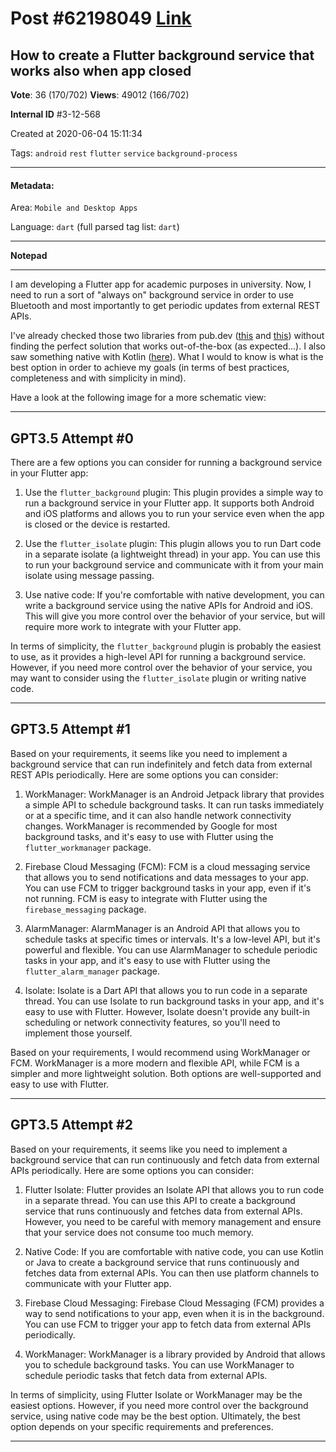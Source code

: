 
# Post \#62198049 [Link](https://stackoverflow.com/questions/62198049/)

## How to create a Flutter background service that works also when app closed

**Vote**: 36 (170/702) **Views**: 49012 (166/702) 

**Internal ID** \#3-12-568

Created at 2020-06-04 15:11:34

Tags: `android` `rest` `flutter` `service` `background-process`

----------

#### Metadata:

Area: `Mobile and Desktop Apps`

Language: `dart` (full parsed tag list: `dart`)

----------

**Notepad**


----------

I am developing a Flutter app for academic purposes in university. Now, I need to run a sort of "always on" background service in order to use Bluetooth and most importantly to get periodic updates from external REST APIs.

I've already checked those two libraries from pub.dev ([this](https://pub.dev/packages/foreground_service) and [this](https://pub.dev/packages/background_fetch)) without finding the perfect solution that works out-of-the-box (as expected...). I also saw something native with Kotlin ([here](https://www.youtube.com/watch?v=NXuAzXY_KOo)). What I would to know is what is the best option in order to achieve my goals (in terms of best practices, completeness and with simplicity in mind).

Have a look at the following image for a more schematic view: 

[](https://i.stack.imgur.com/mzMbc.png)


----------
        
## GPT3.5 Attempt \#0

There are a few options you can consider for running a background service in your Flutter app:

1. Use the `flutter_background` plugin: This plugin provides a simple way to run a background service in your Flutter app. It supports both Android and iOS platforms and allows you to run your service even when the app is closed or the device is restarted.

2. Use the `flutter_isolate` plugin: This plugin allows you to run Dart code in a separate isolate (a lightweight thread) in your app. You can use this to run your background service and communicate with it from your main isolate using message passing.

3. Use native code: If you're comfortable with native development, you can write a background service using the native APIs for Android and iOS. This will give you more control over the behavior of your service, but will require more work to integrate with your Flutter app.

In terms of simplicity, the `flutter_background` plugin is probably the easiest to use, as it provides a high-level API for running a background service. However, if you need more control over the behavior of your service, you may want to consider using the `flutter_isolate` plugin or writing native code.

--------

## GPT3.5 Attempt \#1

Based on your requirements, it seems like you need to implement a background service that can run indefinitely and fetch data from external REST APIs periodically. Here are some options you can consider:

1. WorkManager: WorkManager is an Android Jetpack library that provides a simple API to schedule background tasks. It can run tasks immediately or at a specific time, and it can also handle network connectivity changes. WorkManager is recommended by Google for most background tasks, and it's easy to use with Flutter using the `flutter_workmanager` package.

2. Firebase Cloud Messaging (FCM): FCM is a cloud messaging service that allows you to send notifications and data messages to your app. You can use FCM to trigger background tasks in your app, even if it's not running. FCM is easy to integrate with Flutter using the `firebase_messaging` package.

3. AlarmManager: AlarmManager is an Android API that allows you to schedule tasks at specific times or intervals. It's a low-level API, but it's powerful and flexible. You can use AlarmManager to schedule periodic tasks in your app, and it's easy to use with Flutter using the `flutter_alarm_manager` package.

4. Isolate: Isolate is a Dart API that allows you to run code in a separate thread. You can use Isolate to run background tasks in your app, and it's easy to use with Flutter. However, Isolate doesn't provide any built-in scheduling or network connectivity features, so you'll need to implement those yourself.

Based on your requirements, I would recommend using WorkManager or FCM. WorkManager is a more modern and flexible API, while FCM is a simpler and more lightweight solution. Both options are well-supported and easy to use with Flutter.

--------

## GPT3.5 Attempt \#2

Based on your requirements, it seems like you need to implement a background service that can run continuously and fetch data from external APIs periodically. Here are some options you can consider:

1. Flutter Isolate: Flutter provides an Isolate API that allows you to run code in a separate thread. You can use this API to create a background service that runs continuously and fetches data from external APIs. However, you need to be careful with memory management and ensure that your service does not consume too much memory.

2. Native Code: If you are comfortable with native code, you can use Kotlin or Java to create a background service that runs continuously and fetches data from external APIs. You can then use platform channels to communicate with your Flutter app.

3. Firebase Cloud Messaging: Firebase Cloud Messaging (FCM) provides a way to send notifications to your app, even when it is in the background. You can use FCM to trigger your app to fetch data from external APIs periodically.

4. WorkManager: WorkManager is a library provided by Android that allows you to schedule background tasks. You can use WorkManager to schedule periodic tasks that fetch data from external APIs.

In terms of simplicity, using Flutter Isolate or WorkManager may be the easiest options. However, if you need more control over the background service, using native code may be the best option. Ultimately, the best option depends on your specific requirements and preferences.

--------
